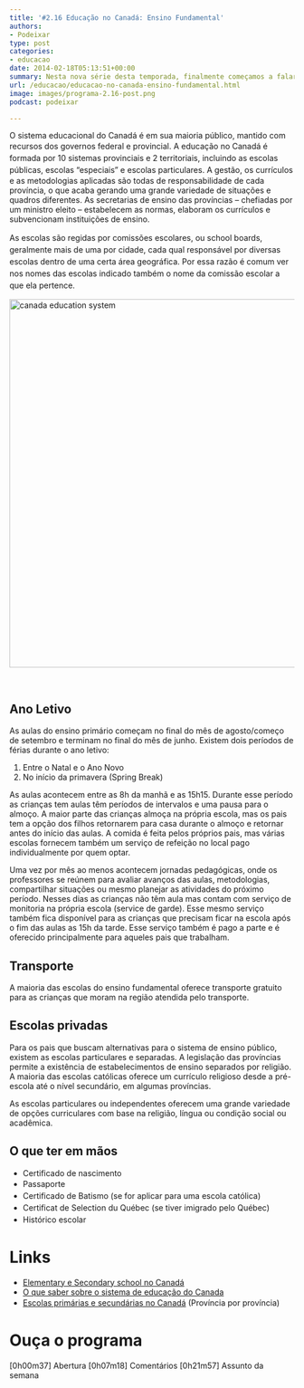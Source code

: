 ```yaml
---
title: '#2.16 Educação no Canadá: Ensino Fundamental'
authors:
- Podeixar
type: post
categories:
- educacao
date: 2014-02-18T05:13:51+00:00
summary: Nesta nova série desta temporada, finalmente começamos a falar sobre o sistema de educação do Canadá. Neste primeiro episódio conversamos um pouco sobre como é o ensino primário (conhecido como fundamental, no Brasil). Descubra as diferenças, as curiosidades e o como não ser tão perdido quando matricular seu filho.
url: /educacao/educacao-no-canada-ensino-fundamental.html
image: images/programa-2.16-post.png
podcast: podeixar

---
```

O sistema educacional do Canadá é em sua maioria público, mantido com recursos dos governos federal e provincial. <span style="line-height: 1.5em;">A educação no Canadá é formada por 10 sistemas provinciais e 2 territoriais, incluindo as escolas públicas, escolas &#8220;especiais&#8221; e escolas particulares. </span>A gestão, os currículos e as metodologias aplicadas são todas de responsabilidade de cada província, o que acaba gerando uma grande variedade de situações e quadros diferentes. As secretarias de ensino das províncias &#8211; chefiadas por um ministro eleito &#8211; estabelecem as normas, elaboram os currículos e subvencionam instituições de ensino.

<span style="line-height: 1.5em;">As escolas são regidas por comissões escolares, ou school boards, geralmente mais de uma por cidade, cada qual responsável por diversas escolas dentro de uma certa área geográfica. Por essa razão é comum ver nos nomes das escolas indicado também o nome da comissão escolar a que ela pertence.</span>

[<img class="img-responsive aligncenter wp-image-1686 size-large" src="http://www.canadaagora.com/wp-content/uploads/canada-education-system-970x842.png" alt="canada education system" width="750" height="651" srcset="https://www.canadaagora.com/wp-content/uploads/canada-education-system-970x842.png 970w, https://www.canadaagora.com/wp-content/uploads/canada-education-system-345x300.png 345w, https://www.canadaagora.com/wp-content/uploads/canada-education-system-1120x973.png 1120w, https://www.canadaagora.com/wp-content/uploads/canada-education-system.png 1367w" sizes="(max-width: 750px) 100vw, 750px" />][1]

&nbsp;

## Ano Letivo

As aulas do ensino primário começam no final do mês de agosto/começo de setembro e terminam no final do mês de junho. Existem dois períodos de férias durante o ano letivo:

  1. Entre o Natal e o Ano Novo
  2. No início da primavera (Spring Break)

As aulas acontecem entre as 8h da manhã e as 15h15. Durante esse período as crianças tem aulas têm períodos de intervalos e uma pausa para o almoço. A maior parte das crianças almoça na própria escola, mas os pais tem a opção dos filhos retornarem para casa durante o almoço e retornar antes do início das aulas. A comida é feita pelos próprios pais, mas várias escolas fornecem também um serviço de refeição no local pago individualmente por quem optar.

Uma vez por mês ao menos acontecem jornadas pedagógicas, onde os professores se reúnem para avaliar avanços das aulas, metodologias, compartilhar situações ou mesmo planejar as atividades do próximo período. Nesses dias as crianças não têm aula mas contam com serviço de monitoria na própria escola (service de garde). Esse mesmo serviço também fica disponível para as crianças que precisam ficar na escola após o fim das aulas as 15h da tarde. Esse serviço também é pago a parte e é oferecido principalmente para aqueles pais que trabalham.

## Transporte

A maioria das escolas do ensino fundamental oferece transporte gratuito para as crianças que moram na região atendida pelo transporte.

## Escolas privadas

Para os pais que buscam alternativas para o sistema de ensino público, existem as escolas particulares e separadas. A legislação das províncias permite a existência de estabelecimentos de ensino separados por religião. A maioria das escolas católicas oferece um currículo religioso desde a pré-escola até o nível secundário, em algumas províncias.

As escolas particulares ou independentes oferecem uma grande variedade de opções curriculares com base na religião, língua ou condição social ou acadêmica.

## O que ter em mãos

  * Certificado de nascimento
  * <span style="line-height: 1.5em;">Passaporte</span>
  * <span style="line-height: 1.5em;">Certificado de Batismo (se for aplicar para uma escola católica)</span>
  * <span style="line-height: 1.5em;">Certificat de Selection du Québec (se tiver imigrado pelo Québec)</span>
  * <span style="line-height: 1.5em;">Histórico escolar</span>

# Links

  * <a href="http://oitoronto.com.br/13741/elementary-e-secondary-schools-no-canada/" target="_blank">Elementary e Secondary school no Canadá</a>
  * <a href="http://www.cic.gc.ca/english/newcomers/before-education-schools.asp" target="_blank">O que saber sobre o sistema de educação do Canada</a>
  * <span style="line-height: 1.5em;"><a href="http://cicic.ca/711/Elementary-and-Secondary-Schools-in-Canada.canada" target="_blank">Escolas primárias e secundárias no Canadá</a> (Província por província)</span>

# **Ouça o programa**

[0h00m37] Abertura
[0h07m18] Comentários
[0h21m57] Assunto da semana

 [1]: http://www.canadaagora.com/wp-content/uploads/canada-education-system.png